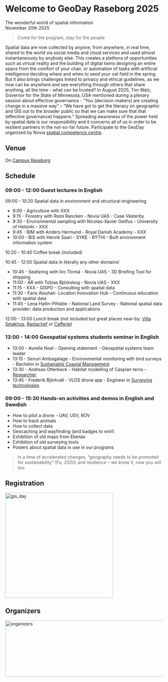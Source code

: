 # Welcome to GeoDay Raseborg 2025
The wonderful world of spatial information <br />
November 20th 2025
> Come for the program, stay for the people

Spatial data are now collected by anyone, from anywhere, in real time, shared to the world via social media and cloud services and used almost instantaneously by anybody else. This creates a plethora of opportunities such as virtual reality and the building of digital twins designing an entire space from the comfort of your chair, or automation of tasks with artificial intelligence deciding where and when to seed your oat field in the spring. But it also brings challenges linked to privacy and ethical guidelines, as we now can be anywhere and see everything through others that share anything, all the time - what can be trusted? In August 2025, Tim Walz, Governor for the State of Minnesota, USA mentioned during a plenary session about effective governance - “You (decision-makers) are creating change in a massive way” – “We have got to get the literacy on geographic and GIS out to the broader public so that we can make sure that that (effective governance) happens.” Spreading awareness of the power held by spatial data is our responsibility and it concerns all of us in order to be resilient partners in the not-so-far future. 
Participate to the GeoDay organized by Novia [spatial competence centre](https://www.novia.fi/en/scc/).    

## Venue
On [Campus Raseborg](https://maps.app.goo.gl/dwzLH9y1yt7LfucQ9)

## Schedule

### 09:00 - 12:00 Guest lectures in English
09:00 - 10:20 Spatial data in environment and structural engineering <br />
+ 9:00 - Agriculture with XXX
+ 9:15 - Forestry with Romi Rancken - Novia UAS - Case Västerby 
+ 9:30 - Environmental sampling with Nicolas-Xavier Geilfus - University of Helsinki - XXX<br />
+ 9:45 - BIM with Anders Hermund - Royal Danish Academy - XXX
+ 10:00 - BIS with Henrik Saari - SYKE - RYTHI - Built environment information system
  
10:20 - 10:40 Coffee break (included) <br />

10:45 - 12:00 Spatial data in literally any other domains! <br />
+ 10:45 - Seafaring with Iiro Törmä - Novia UAS - 3D Briefing Tool for shipping
+ 11:00 - AR with Tobias Björkskog - Novia UAS - XXX
+ 11:15 - XXX - GISPO - Consulting with spatial data
+ 11:30 - Faris Alsuhail- Location Innovation Hub - Continuous education with spatial data
+ 11:45 - Lena Hallin-Pihlatie - National Land Survey    - National spatial data provider: data production and applications

12:00 - 13:00 Lunch break (not included but great places near-by: [Villa Smakhus](https://www.villasmakhus.fi/sv/), [Rastachef](https://www.facebook.com/rastachefvegetariankitchen/) or [Cafferie](https://www.facebook.com/cafferieekenas/?locale=fi_FI))<br />
  
### 13:00 - 14:00 Geospatial systems students seminar in English<br />
+ 13:00 - Aurelie Noel - Opening statement - Geospatial systems team leader
+ 13:15 - Senuri Ambagalage - Environmental monitoring with bird surveys - Bachelor in [Sustainable Coastal Management](https://www.novia.fi/en/study/study/bioeconomy/bachelor-of-natural-resources-sustainable-coastal-management/) 
+ 13:30 - Andreas Otterbeck - Habitat modelling of Caspian terns - [Researcher](https://www.novia.fi/en/rdi/our-projects/predatorhanteringens-inverkan-pa-havsfaglar-i-ostersjon) 
+ 13:45 - Frederik Björkvall - VLOS drone app - Engineer in [Surveying technologies](https://www.novia.fi/utbildning/utbildningsutbud/teknik-och-sjofart/ingenjor-yh-lantmateriteknik)

### 09:00 - 15:30 Hands-on activities and demos in English and Swedish
+ How to pilot a drone - UAV, USV, ROV
+ How to track animals
+ How to collect data
+ Geocaching and wayfinding (and badges to win!)
+ Exhibition of old maps from Ekenäs
+ Exhibition of old surveying tools
+ Posters about spatial data in use in our programs

> In a time of accelerated changes, “geography needs to be promoted for sustainability” (Fu, 2020) and resilience – we know it, now you will too.

## Registration
<img width="345" height="336" alt="gis_day" src="https://github.com/user-attachments/assets/61bd574c-7539-44b5-adbd-e894f369da6f" />

## Organizers
<img width="780" height="180" alt="organizers" src="https://github.com/user-attachments/assets/3a94fef6-4113-4250-a8e8-416068fa0eef" />
